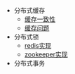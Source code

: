* 分布式缓存
    * [缓存一致性](./doc/md/cache/cache_db_uniformity.md)
    * [缓存问题](./doc/md/cache/cache_avalanche.md)
* 分布式锁
     * [redis实现](./doc/md/distributed/distr_lock.md)
     * [zookeeper实现](./doc/md/distributed/zookeeper分布式锁.md)
* 分布式事务